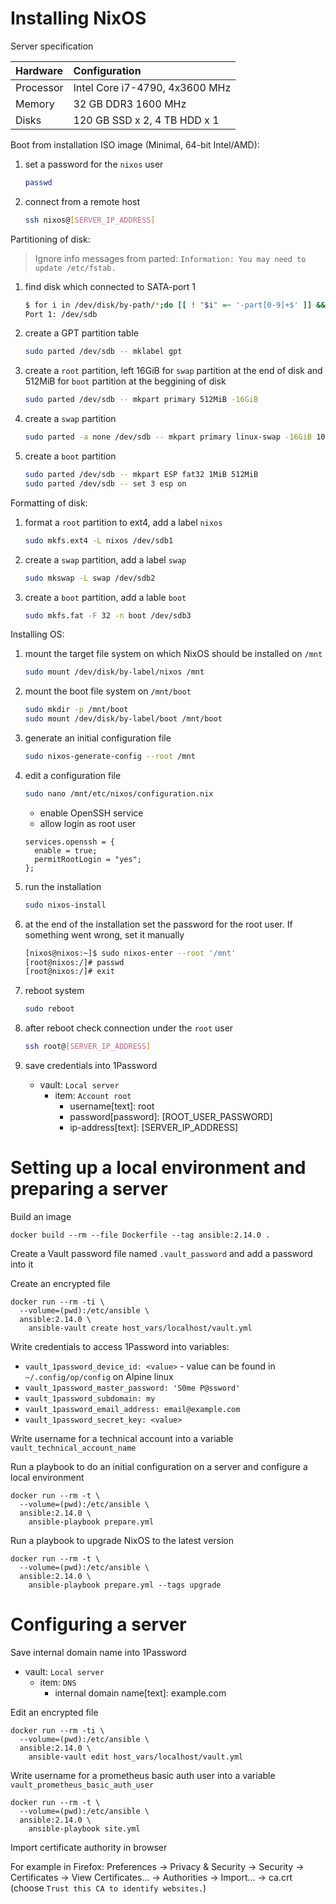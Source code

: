 # Installing NixOS

Server specification

| Hardware  | Configuration                  |
| :---      | :---                           |
| Processor | Intel Core i7-4790, 4x3600 MHz |
| Memory    | 32 GB DDR3 1600 MHz            |
| Disks     | 120 GB SSD x 2, 4 TB HDD x 1   |

Boot from installation ISO image (Minimal, 64-bit Intel/AMD):

1. set a password for the `nixos` user
   ```bash
   passwd
   ```

2. connect from a remote host
   ```bash
   ssh nixos@[SERVER_IP_ADDRESS]
   ```

Partitioning of disk:

> Ignore info messages from parted: `Information: You may need to update /etc/fstab.`

1. find disk which connected to SATA-port 1
   ```bash
   $ for i in /dev/disk/by-path/*;do [[ ! "$i" =~ '-part[0-9]+$' ]] && echo "Port $(basename "$i"|grep -Po '(?<=ata-)[0-9]+'): $(readlink -f "$i")";done
   Port 1: /dev/sdb
   ```

2. create a GPT partition table
   ```bash
   sudo parted /dev/sdb -- mklabel gpt
   ```

3. create a `root` partition, left 16GiB for `swap` partition at the end of disk and 512MiB for `boot` partition at the beggining of disk
   ```bash
   sudo parted /dev/sdb -- mkpart primary 512MiB -16GiB
   ```

4. create a `swap` partition
   ```bash
   sudo parted -a none /dev/sdb -- mkpart primary linux-swap -16GiB 100%
   ```

5. create a `boot` partition
   ```bash
   sudo parted /dev/sdb -- mkpart ESP fat32 1MiB 512MiB
   sudo parted /dev/sdb -- set 3 esp on
   ```

Formatting of disk:

1. format a `root` partition to ext4, add a label `nixos`
   ```bash
   sudo mkfs.ext4 -L nixos /dev/sdb1
   ```

2. create a `swap` partition, add a label `swap`
   ```bash
   sudo mkswap -L swap /dev/sdb2
   ```

3. create a `boot` partition, add a lable `boot`
   ```bash
   sudo mkfs.fat -F 32 -n boot /dev/sdb3
   ```

Installing OS:

1. mount the target file system on which NixOS should be installed on `/mnt`
   ```bash
   sudo mount /dev/disk/by-label/nixos /mnt
   ```

2. mount the boot file system on `/mnt/boot`
   ```bash
   sudo mkdir -p /mnt/boot
   sudo mount /dev/disk/by-label/boot /mnt/boot
   ```

3. generate an initial configuration file
   ```bash
   sudo nixos-generate-config --root /mnt
   ```

4. edit a configuration file
   ```bash
   sudo nano /mnt/etc/nixos/configuration.nix
   ```
   * enable OpenSSH service
   * allow login as root user
   ```
   services.openssh = {
     enable = true;
     permitRootLogin = "yes";
   };
   ```

5. run the installation
   ```bash
   sudo nixos-install
   ```

6. at the end of the installation set the password for the root user. If something went wrong, set it manually
   ```bash
   [nixos@nixos:~]$ sudo nixos-enter --root '/mnt'
   [root@nixos:/]# passwd
   [root@nixos:/]# exit
   ```

7. reboot system
   ```bash
   sudo reboot
   ```

8. after reboot check connection under the `root` user
   ```bash
   ssh root@[SERVER_IP_ADDRESS]
   ```

9. save credentials into 1Password
   * vault: `Local server`
     * item: `Account root`
       * username[text]: root
       * password[password]: [ROOT_USER_PASSWORD]
       * ip-address[text]: [SERVER_IP_ADDRESS]

# Setting up a local environment and preparing a server

Build an image
```fish
docker build --rm --file Dockerfile --tag ansible:2.14.0 .
```

Create a Vault password file named `.vault_password` and add a password into it

Create an encrypted file
```fish
docker run --rm -ti \
  --volume=(pwd):/etc/ansible \
  ansible:2.14.0 \
    ansible-vault create host_vars/localhost/vault.yml
```

Write credentials to access 1Password into variables:
  - `vault_1password_device_id: <value>` - value can be found in `~/.config/op/config` on Alpine linux
  - `vault_1password_master_password: 'S0me P@ssword'`
  - `vault_1password_subdomain: my`
  - `vault_1password_email_address: email@example.com`
  - `vault_1password_secret_key: <value>`

Write username for a technical account into a variable `vault_technical_account_name`

Run a playbook to do an initial configuration on a server and configure a local environment
```fish
docker run --rm -t \
  --volume=(pwd):/etc/ansible \
  ansible:2.14.0 \
    ansible-playbook prepare.yml
```

Run a playbook to upgrade NixOS to the latest version
```fish
docker run --rm -t \
  --volume=(pwd):/etc/ansible \
  ansible:2.14.0 \
    ansible-playbook prepare.yml --tags upgrade
```

# Configuring a server

Save internal domain name into 1Password
* vault: `Local server`
  * item: `DNS`
    * internal domain name[text]: example.com

Edit an encrypted file
```fish
docker run --rm -ti \
  --volume=(pwd):/etc/ansible \
  ansible:2.14.0 \
    ansible-vault edit host_vars/localhost/vault.yml
```

Write username for a prometheus basic auth user into a variable `vault_prometheus_basic_auth_user`

```fish
docker run --rm -t \
  --volume=(pwd):/etc/ansible \
  ansible:2.14.0 \
    ansible-playbook site.yml
```

Import certificate authority in browser

For example in Firefox: Preferences -> Privacy & Security -> Security -> Certificates -> View Certificates... -> Authorities -> Import... -> ca.crt (choose `Trust this CA to identify websites.`)
